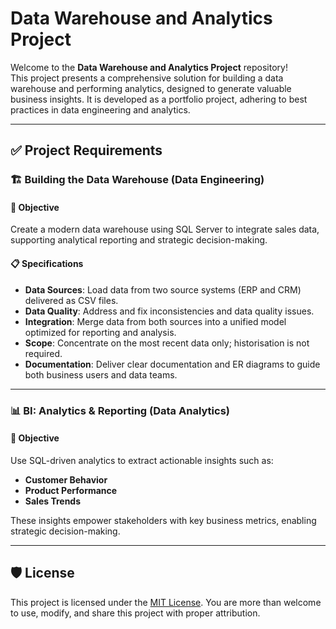 # Data Warehouse and Analytics Project

Welcome to the **Data Warehouse and Analytics Project** repository!  
This project presents a comprehensive solution for building a data warehouse and performing analytics, designed to generate valuable business insights. It is developed as a portfolio project, adhering to best practices in data engineering and analytics.

---

## ✅ Project Requirements

### 🏗️ Building the Data Warehouse (Data Engineering)

#### 📌 Objective
Create a modern data warehouse using SQL Server to integrate sales data, supporting analytical reporting and strategic decision-making.

#### 📋 Specifications
- **Data Sources**: Load data from two source systems (ERP and CRM) delivered as CSV files.  
- **Data Quality**: Address and fix inconsistencies and data quality issues.  
- **Integration**: Merge data from both sources into a unified model optimized for reporting and analysis.  
- **Scope**: Concentrate on the most recent data only; historisation is not required.  
- **Documentation**: Deliver clear documentation and ER diagrams to guide both business users and data teams.

---

### 📊 BI: Analytics & Reporting (Data Analytics)

#### 📌 Objective
Use SQL-driven analytics to extract actionable insights such as:
- **Customer Behavior**
- **Product Performance**  
- **Sales Trends**

These insights empower stakeholders with key business metrics, enabling strategic decision-making.

---

## 🛡️ License

This project is licensed under the [MIT License](LICENSE). You are more than welcome to use, modify, and share this project with proper attribution.

